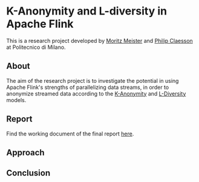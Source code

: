 # K-Anonymity and L-diversity in Apache Flink

This is a research project developed by [Moritz Meister](https://github.com/moritzmeister/) and [Philip Claesson](https://github.com/philipclaesson) at Politecnico di Milano.

## About
The aim of the research project is to investigate the potential in using Apache Flink's strengths of parallelizing data streams, in order to anonymize streamed data according to the [K-Anonymity](https://en.wikipedia.org/wiki/K-anonymity) and [L-Diversity](https://en.wikipedia.org/wiki/L-diversity) models.  

## Report
Find the working document of the final report [here](https://www.sharelatex.com/read/yddnznfsmsks). 

## Approach


## Conclusion

